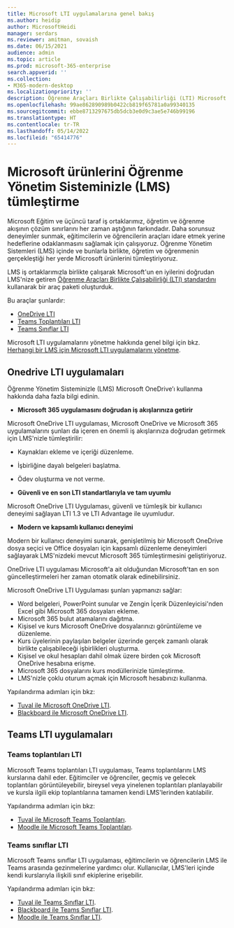 ```yaml
---
title: Microsoft LTI uygulamalarına genel bakış
ms.author: heidip
author: MicrosoftHeidi
manager: serdars
ms.reviewer: amitman, sovaish
ms.date: 06/15/2021
audience: admin
ms.topic: article
ms.prod: microsoft-365-enterprise
search.appverid: ''
ms.collection:
- M365-modern-desktop
ms.localizationpriority: ''
description: Öğrenme Araçları Birlikte Çalışabilirliği (LTI) Microsoft uygulamaları hakkında bilgi edinin ve Microsoft uygulamalarını Öğrenme Yönetim Sistemine (LMS) ile tümleştirirken eğitimcilere nasıl yardımcı olacaklarını öğrenin.
ms.openlocfilehash: 99ae862890989b0422cb819f65781a0a99340135
ms.sourcegitcommit: ebbe8713297675db5dcb3e0d9c3ae5e746b99196
ms.translationtype: HT
ms.contentlocale: tr-TR
ms.lasthandoff: 05/14/2022
ms.locfileid: "65414776"
---
```

# <a name="integrating-microsoft-products-with-your-learning-management-system-lms"></a>Microsoft ürünlerini Öğrenme Yönetim Sisteminizle (LMS) tümleştirme

Microsoft Eğitim ve üçüncü taraf iş ortaklarımız, öğretim ve öğrenme akışının çözüm sınırlarını her zaman aştığının farkındadır. Daha sorunsuz deneyimler sunmak, eğitimcilerin ve öğrencilerin araçları idare etmek yerine hedeflerine odaklanmasını sağlamak için çalışıyoruz. Öğrenme Yönetim Sistemleri (LMS) içinde ve bunlarla birlikte, öğretim ve öğrenmenin gerçekleştiği her yerde Microsoft ürünlerini tümleştiriyoruz.

LMS iş ortaklarımızla birlikte çalışarak Microsoft'un en iyilerini doğrudan LMS'nize getiren [Öğrenme Araçları Birlikte Çalışabilirliği (LTI) standardını](https://www.imsglobal.org/activity/learning-tools-interoperability) kullanarak bir araç paketi oluşturduk.

Bu araçlar şunlardır:

- [OneDrive LTI](#onedrive-lti-apps)
- [Teams Toplantıları LTI](#teams-meetings-lti)
- [Teams Sınıflar LTI](#teams-classes-lti)

Microsoft LTI uygulamalarını yönetme hakkında genel bilgi için bkz. [Herhangi bir LMS için Microsoft LTI uygulamalarını yönetme](manage-microsoft-one-lti.md).

## <a name="onedrive-lti-apps"></a>Onedrive LTI uygulamaları

Öğrenme Yönetim Sisteminizle (LMS) Microsoft OneDrive’ı kullanma hakkında daha fazla bilgi edinin.

- **Microsoft 365 uygulamasını doğrudan iş akışlarınıza getirir**

Microsoft OneDrive LTI uygulaması, Microsoft OneDrive ve Microsoft 365 uygulamalarını şunları da içeren en önemli iş akışlarınıza doğrudan getirmek için LMS'nizle tümleştirilir:

- Kaynakları ekleme ve içeriği düzenleme.
- İşbirliğine dayalı belgeleri başlatma.
- Ödev oluşturma ve not verme.

- **Güvenli ve en son LTI standartlarıyla ve tam uyumlu**

Microsoft OneDrive LTI Uygulaması, güvenli ve tümleşik bir kullanıcı deneyimi sağlayan LTI 1.3 ve LTI Advantage ile uyumludur.

- **Modern ve kapsamlı kullanıcı deneyimi**

Modern bir kullanıcı deneyimi sunarak, genişletilmiş bir Microsoft OneDrive dosya seçici ve Office dosyaları için kapsamlı düzenleme deneyimleri sağlayarak LMS'nizdeki mevcut Microsoft 365 tümleştirmesini geliştiriyoruz.

OneDrive LTI uygulaması Microsoft'a ait olduğundan Microsoft'tan en son güncelleştirmeleri her zaman otomatik olarak edinebilirsiniz.

Microsoft OneDrive LTI Uygulaması şunları yapmanızı sağlar:

- Word belgeleri, PowerPoint sunular ve Zengin İçerik Düzenleyicisi'nden Excel gibi Microsoft 365 dosyaları ekleme.
- Microsoft 365 bulut atamalarını dağıtma.
- Kişisel ve kurs Microsoft OneDrive dosyalarınızı görüntüleme ve düzenleme.
- Kurs üyelerinin paylaşılan belgeler üzerinde gerçek zamanlı olarak birlikte çalışabileceği işbirlikleri oluşturma.
- Kişisel ve okul hesapları dahil olmak üzere birden çok Microsoft OneDrive hesabına erişme.
- Microsoft 365 dosyalarını kurs modüllerinizle tümleştirme.
- LMS'nizle çoklu oturum açmak için Microsoft hesabınızı kullanma.

Yapılandırma adımları için bkz:

- [Tuval ile Microsoft OneDrive LTI](onedrive-lti.md).
- [Blackboard ile Microsoft OneDrive LTI](onedrive-lti-blackboard.md).

## <a name="teams-lti-apps"></a>Teams LTI uygulamaları

### <a name="teams-meetings-lti"></a>Teams toplantıları LTI

Microsoft Teams toplantıları LTI uygulaması, Teams toplantılarını LMS kurslarına dahil eder. Eğitimciler ve öğrenciler, geçmiş ve gelecek toplantıları görüntüleyebilir, bireysel veya yinelenen toplantıları planlayabilir ve kursla ilgili ekip toplantılarına tamamen kendi LMS'lerinden katılabilir.

Yapılandırma adımları için bkz:

- [Tuval ile Microsoft Teams Toplantıları](teams-meetings-with-canvas.md).
- [Moodle ile Microsoft Teams Toplantıları](teams-classes-meetings-with-moodle.md).

### <a name="teams-classes-lti"></a>Teams sınıflar LTI

Microsoft Teams sınıflar LTI uygulaması, eğitimcilerin ve öğrencilerin LMS ile Teams arasında gezinmelerine yardımcı olur. Kullanıcılar, LMS'leri içinde kendi kurslarıyla ilişkili sınıf ekiplerine erişebilir.

Yapılandırma adımları için bkz:

- [Tuval ile Teams Sınıflar LTI](teams-classes-with-canvas.md).
- [Blackboard ile Teams Sınıflar LTI](teams-classes-with-blackboard.md).
- [Moodle ile Teams Sınıflar LTI](teams-classes-meetings-with-moodle.md).
